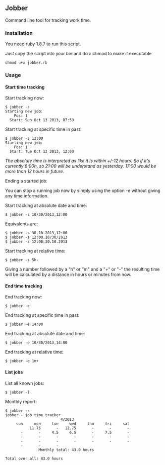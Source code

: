 ## Jobber

Command line tool for tracking work time.

### Installation

You need ruby 1.8.7 to run this script.

Just copy the script into your bin and do a chmod to make it executable

    chmod u+x jobber.rb

### Usage

#### Start time tracking

Start tracking now:

    $ jobber -s
    Starting new job:
        Pos: 1
      Start: Sun Oct 13 2013, 07:59

Start tracking at specific time in past:
    
    $ jobber -s 12:00
    Starting new job:
        Pos: 1
      Start: Tue Oct 13 2013, 12:00

*The absolute time is interpreted as like it is within +/-12 hours. 
 So if it's currently 8:00h, so 21:00 will be understand as yesterday. 
 17:00 would be more than 12 hours in future.*

Ending a started job:

You can stop a running job now by simply using the option *-e* without giving any time information. 

Start tracking at absolute date and time:
    
    $ jobber -s 10/30/2013,12:00

Equivalents are:

    $ jobber -s 30.10.2013,12:00
    $ jobber -s 12:00,10/30/2013
    $ jobber -s 12:00,30.10.2013

Start tracking at relative time:
    
    $ jobber -s 5h-

Giving a number followed by a "h" or "m" and a "+" or "-" the resulting time will be calculated by a distance in hours or minutes from now.

#### End time tracking

End tracking now:
    
    $ jobber -e

End tracking at specific time in past:
    
    $ jobber -e 14:00

End tracking at absolute date and time:
    
    $ jobber -e 10/30/2013,14:00

End tracking at relative time:
    
    $ jobber -e 1m+

#### List jobs

List all known jobs:
    
    $ jobber -l

Monthly report:
    
    $ jobber -r
    jobber - job time tracker
                             4/2013                         
         sun     mon     tue     wed     thu     fri     sat
               11.75       -   12.75       -       -       -
           -       -     4.5     6.5       -     7.5       -
           -       -       -       -       -       -       -
           -       -       -       -       -       -       -
           -       -       -
                   Monthly total: 43.0 hours                

    Total over all: 43.0 hours

